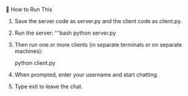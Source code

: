 🧪 How to Run This

1. Save the server code as server.py and the client code as client.py.

2. Run the server:
    '''bash 
    python server.py
    
3. Then run one or more clients (in separate terminals or on separate machines):

    python client.py

4. When prompted, enter your username and start chatting.

5. Type exit to leave the chat.
